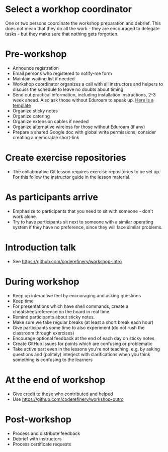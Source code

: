 

# Select a workhop coordinator

One or two persons coordinate the workshop preparation and debrief. This does
not mean that they do all the work - they are encouraged to delegate tasks -
but they make sure that nothing gets forgotten.


# Pre-workshop

- Announce registration
- Email persons who registered to notify-me form
- Maintain waiting list if needed
- Workshop coordinator organizes a call with all instructors and helpers to discuss the schedule to leave no doubts about timing
- Send out practical information, including installation instructions, 2-3 week ahead. Also ask those without Eduroam to speak up.
  [Here is a template](templates/practical-info-to-participants.txt)
- Organize sticky notes
- Organize catering
- Organize extension cables if needed
- Organize alternative wireless for those without Eduroam (if any)
- Prepare a shared Google doc with global write permissions, consider creating a memorable short-link


# Create exercise repositories

- The collaborative Git lesson requires exercise repositories to
  be set up. For this follow the instructor guide in the lesson material.


# As participants arrive

- Emphasize to participants that you need to sit with someone - don't work alone.
- Try to have participants sit next to someone with a similar operating
  system if they have no preference, since they will face similar
  problems.


# Introduction talk

- See https://github.com/coderefinery/workshop-intro


# During workshop

- Keep up interactive feel by encouraging and asking questions
- Keep time
- For presentations which have shell commands, create a
  cheatsheet/reference on the board in real time.
- Remind participants about sticky notes.
- Make sure we take regular breaks (at least a short break each hour)
- Give participants some time to also experiment (do not rush the classroom through exercises)
- Encourage optional feedback at the end of each day on sticky notes
- Create GitHub issues for points which are confusing or problematic
- Take active part even in the lessons you're not teaching, e.g. by asking
  questions and (politely) interject with clarifications when you think
  something is confusing to the learners


# At the end of workshop

- Give credit to those who contributed and helped
- Use https://github.com/coderefinery/workshop-outro


# Post-workshop

- Process and distribute feedback
- Debrief with instructors
- Process certificate requests

